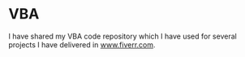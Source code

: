 # VBA
I have shared my VBA code repository which I have used for several projects I have delivered in www.fiverr.com.
